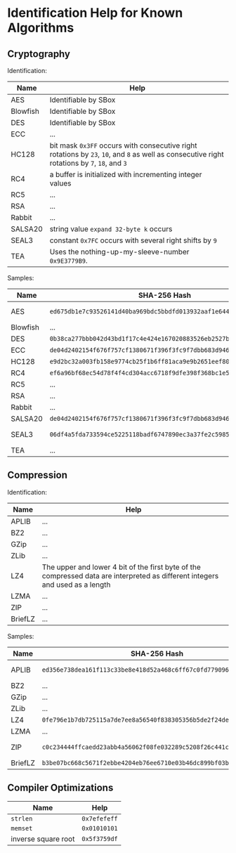 # Identification Help for Known Algorithms

## Cryptography

Identification:

| Name     | Help                                                                                                                                         |
|----------|----------------------------------------------------------------------------------------------------------------------------------------------|
| AES      | Identifiable by SBox                                                                                                                         |
| Blowfish | Identifiable by SBox                                                                                                                         |
| DES      | Identifiable by SBox                                                                                                                         |
| ECC      | ...                                                                                                                                          |
| HC128    | bit mask `0x3FF` occurs with consecutive right rotations by `23`, `10`, and `8` as well as consecutive right rotations by `7`, `18`, and `3` |
| RC4      | a buffer is initialized with incrementing integer values                                                                                     |
| RC5      | ...                                                                                                                                          |
| RSA      | ...                                                                                                                                          |
| Rabbit   | ...                                                                                                                                          |
| SALSA20  | string value `expand 32-byte k` occurs                                                                                                       |
| SEAL3    | constant `0x7FC` occurs with several right shifts by `9`                                                                                     |
| TEA      | Uses the nothing-up-my-sleeve-number `0x9E3779B9`.                                                                                           |

Samples:

| Name     | SHA-256 Hash                                                       | Remark                     |
|----------|--------------------------------------------------------------------|----------------------------|
| AES      | `ed675db1e7c93526141d40ba969bdc5bbdfd013932aaf1e644c66db66ff008e0` | Might be a PyXie loader    |
| Blowfish | ...                                                                |                            |
| DES      | `0b38ca277bbb042d43bd1f17c4e424e167020883526eb2527ba929b2f0990a8f` | Zlob                       |
| ECC      | `de04d2402154f676f757cf1380671f396f3fc9f7dbb683d9461edd2718c4e09d` | NetWalker                  |
| HC128    | `e9d2bc32a003fb158e9774cb25f1b6ff81aca9e9b2651eef80753fd64a8233f0` | Maze Packer                |
| RC4      | `ef6a96bf68ec54d78f4f4cd304acc6718f9dfe398f368bc1e5b127bd746302f2` | REvil                      |
| RC5      | ...                                                                |                            |
| RSA      | ...                                                                |                            |
| Rabbit   | ...                                                                |                            |
| SALSA20  | `de04d2402154f676f757cf1380671f396f3fc9f7dbb683d9461edd2718c4e09d` | NetWalker                  |
| SEAL3    | `06df4a5fda733594ce5225118badf6747890ec3a37fe2c59854a54622a809814` | At `00409200`; FlawedAmmyy |
| TEA      | ...                                                                |                            |

## Compression

Identification:

| Name    | Help                                                                                                                          |
|---------|-------------------------------------------------------------------------------------------------------------------------------|
| APLIB   | ...                                                                                                                           |
| BZ2     | ...                                                                                                                           |
| GZip    | ...                                                                                                                           |
| ZLib    | ...                                                                                                                           |
| LZ4     | The upper and lower 4 bit of the first byte of the compressed data are interpreted as different integers and used as a length |
| LZMA    | ...                                                                                                                           |
| ZIP     | ...                                                                                                                           |
| BriefLZ | ...                                                                                                                           |

Samples:

| Name    | SHA-256 Hash                                                       | Remark           |
|---------|--------------------------------------------------------------------|------------------|
| APLIB   | `ed356e738dea161f113c33be8e418d52a468c6ff67c0fd779096331cd12152d5` | Dipper Shellcode |
| BZ2     | ...                                                                |                  |
| GZip    | ...                                                                |                  |
| ZLib    | ...                                                                |                  |
| LZ4     | `0fe796e1b7db725115a7de7ee8a56540f838305356b5de2f24de0883300e2c23` | DPRK Malz        |
| LZMA    | ...                                                                |                  |
| ZIP     | `c0c234444ffcaedd23abb4a56062f08fe032289c5208f26c441c4a674fa118b4` | WannaCry Stage 2 |
| BriefLZ | `b3be07bc668c5671f2ebbe4204eb76ee6710e03b46dc899bf03bfdf0b5d6dfbf` | ChillyVanilly    |

## Compiler Optimizations

| Name                | Help         |
|---------------------|--------------|
| `strlen`            | `0x7efefeff` |
| `memset`            | `0x01010101` |
| inverse square root | `0x5f3759df` |
